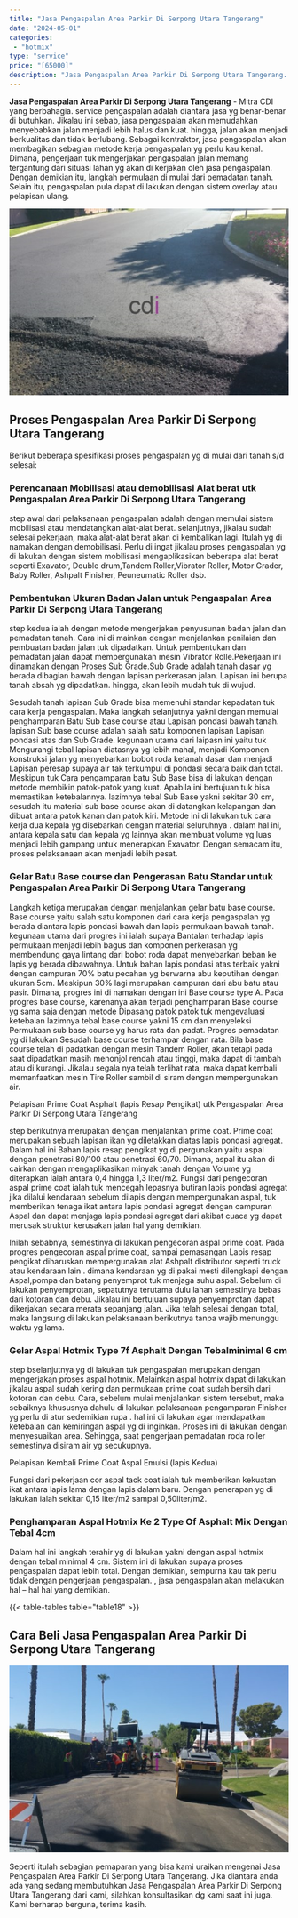 ```yaml
---
title: "Jasa Pengaspalan Area Parkir Di Serpong Utara Tangerang"
date: "2024-05-01"
categories:
 - "hotmix"
type: "service"
price: "[65000]"
description: "Jasa Pengaspalan Area Parkir Di Serpong Utara Tangerang. Seperti itulah sebagian pemaparan yang bisa kami uraikan mengenai Jasa Pengaspalan Area Parkir Di Se..."
---
```


**Jasa Pengaspalan Area Parkir Di Serpong Utara Tangerang** - Mitra CDI yang berbahagia. service pengaspalan adalah diantara jasa yg benar-benar di butuhkan. Jikalau ini sebab, jasa pengaspalan akan memudahkan menyebabkan jalan menjadi lebih halus dan kuat. hingga, jalan akan menjadi berkualitas dan tidak berlubang. Sebagai kontraktor, jasa pengaspalan akan membagikan sebagian metode kerja pengaspalan yg perlu kau kenal. Dimana, pengerjaan tuk mengerjakan pengaspalan jalan memang tergantung dari situasi lahan yg akan di kerjakan oleh jasa pengaspalan. Dengan demikian itu, langkah permulaan di mulai dari pemadatan tanah. Selain itu, pengaspalan pula dapat di lakukan dengan sistem overlay atau pelapisan ulang.

![Jasa Pengaspalan Area Parkir Di Serpong Utara Tangerang](/images/hotmix/jasa-hotmix-aspal-09.jpg)

## Proses Pengaspalan Area Parkir Di Serpong Utara Tangerang

Berikut beberapa spesifikasi proses pengaspalan yg di mulai dari tanah s/d selesai:

### Perencanaan Mobilisasi atau demobilisasi Alat berat utk Pengaspalan Area Parkir Di Serpong Utara Tangerang

step awal dari pelaksanaan pengaspalan adalah dengan memulai sistem mobilisasi atau mendatangkan alat-alat berat. selanjutnya, jikalau sudah selesai pekerjaan, maka alat-alat berat akan di kembalikan lagi. Itulah yg di namakan dengan demobilisasi. Perlu di ingat jikalau proses pengaspalan yg di lakukan dengan sistem mobilisasi mengaplikasikan beberapa alat berat seperti Exavator, Double drum,Tandem Roller,Vibrator Roller, Motor Grader, Baby Roller, Ashpalt Finisher, Peuneumatic Roller dsb.

### Pembentukan Ukuran Badan Jalan untuk Pengaspalan Area Parkir Di Serpong Utara Tangerang

step kedua ialah dengan metode mengerjakan penyusunan badan jalan dan pemadatan tanah. Cara ini di mainkan dengan menjalankan penilaian dan pembuatan badan jalan tuk dipadatkan. Untuk pembentukan dan pemadatan jalan dapat mempergunakan mesin Vibrator Rolle.Pekerjaan ini dinamakan dengan Proses Sub Grade.Sub Grade adalah tanah dasar yg berada dibagian bawah dengan lapisan perkerasan jalan. Lapisan ini berupa tanah absah yg dipadatkan. hingga, akan lebih mudah tuk di wujud.

Sesudah tanah lapisan Sub Grade bisa memenuhi standar kepadatan tuk cara kerja pengaspalan. Maka langkah selanjutnya yakni dengan memulai penghamparan Batu Sub base course atau Lapisan pondasi bawah tanah. lapisan Sub base course adalah salah satu komponen lapisan Lapisan pondasi atas dan Sub Grade. kegunaan utama dari laipasn ini yaitu tuk Mengurangi tebal lapisan diatasnya yg lebih mahal, menjadi Komponen konstruksi jalan yg menyebarkan bobot roda ketanah dasar dan menjadi Lapisan peresap supaya air tak terkumpul di pondasi secara baik dan total. Meskipun tuk Cara pengamparan batu Sub Base bisa di lakukan dengan metode membikin patok-patok yang kuat. Apabila ini bertujuan tuk bisa memastikan ketebalannya. lazimnya tebal Sub Base yakni sekitar 30 cm, sesudah itu material sub base course akan di datangkan kelapangan dan dibuat antara patok kanan dan patok kiri. Metode ini di lakukan tuk cara kerja dua kepala yg disebarkan dengan material seluruhnya . dalam hal ini, antara kepala satu dan kepala yg lainnya akan membuat volume yg luas menjadi lebih gampang untuk menerapkan Exavator. Dengan semacam itu, proses pelaksanaan akan menjadi lebih pesat.

### Gelar Batu Base course dan Pengerasan Batu Standar untuk Pengaspalan Area Parkir Di Serpong Utara Tangerang

Langkah ketiga merupakan dengan menjalankan gelar batu base course. Base course yaitu salah satu komponen dari cara kerja pengaspalan yg berada diantara lapis pondasi bawah dan lapis permukaan bawah tanah. kegunaan utama dari progres ini ialah supaya Bantalan terhadap lapis permukaan menjadi lebih bagus dan komponen perkerasan yg membendung gaya lintang dari bobot roda dapat menyebarkan beban ke lapis yg berada dibawahnya. Untuk bahan lapis pondasi atas terbaik yakni dengan campuran 70% batu pecahan yg berwarna abu keputihan dengan ukuran 5cm. Meskipun 30% lagi merupakan campuran dari abu batu atau pasir. Dimana, progres ini di namakan dengan ini Base course type A. Pada progres base course, karenanya akan terjadi penghamparan Base course yg sama saja dengan metode Dipasang patok patok tuk mengevaluasi ketebalan lazimnya tebal base course yakni 15 cm dan menyeleksi Permukaan sub base course yg harus rata dan padat. Progres pemadatan yg di lakukan Sesudah base course terhampar dengan rata. Bila base course telah di padatkan dengan mesin Tandem Roller, akan tetapi pada saat dipadatkan masih menonjol rendah atau tinggi, maka dapat di tambah atau di kurangi. Jikalau segala nya telah terlihat rata, maka dapat kembali memanfaatkan mesin Tire Roller sambil di siram dengan mempergunakan air.

Pelapisan Prime Coat Asphalt (lapis Resap Pengikat) utk Pengaspalan Area Parkir Di Serpong Utara Tangerang

step berikutnya merupakan dengan menjalankan prime coat. Prime coat merupakan sebuah lapisan ikan yg diletakkan diatas lapis pondasi agregat. Dalam hal ini Bahan lapis resap pengikat yg di pergunakan yaitu aspal dengan penetrasi 80/100 atau penetrasi 60/70. Dimana, aspal itu akan di cairkan dengan mengaplikasikan minyak tanah dengan Volume yg diterapkan ialah antara 0,4 hingga 1,3 liter/m2. Fungsi dari pengecoran aspal prime coat ialah tuk mencegah lepasnya butiran lapis pondasi agregat jika dilalui kendaraan sebelum dilapis dengan mempergunakan aspal, tuk memberikan tenaga ikat antara lapis pondasi agregat dengan campuran Aspal dan dapat menjaga lapis pondasi agregat dari akibat cuaca yg dapat merusak struktur kerusakan jalan hal yang demikian.

Inilah sebabnya, semestinya di lakukan pengecoran aspal prime coat. Pada progres pengecoran aspal prime coat, sampai pemasangan Lapis resap pengikat diharuskan mempergunakan alat Ashpalt distributor seperti truck atau kendaraan lain . dimana kendaraan yg di pakai mesti dilengkapi dengan Aspal,pompa dan batang penyemprot tuk menjaga suhu aspal. Sebelum di lakukan penyemprotan, sepatutnya terutama dulu lahan semestinya bebas dari kotoran dan debu. Jikalau ini bertujuan supaya penyemprotan dapat dikerjakan secara merata sepanjang jalan. Jika telah selesai dengan total, maka langsung di lakukan pelaksanaan berikutnya tanpa wajib menunggu waktu yg lama.

### Gelar Aspal Hotmix Type 7f Asphalt Dengan Tebalminimal 6 cm

step bselanjutnya yg di lakukan tuk pengaspalan merupakan dengan mengerjakan proses aspal hotmix. Melainkan aspal hotmix dapat di lakukan jikalau aspal sudah kering dan permukaan prime coat sudah bersih dari kotoran dan debu. Cara, sebelum mulai menjalankan sistem tersebut, maka sebaiknya khususnya dahulu di lakukan pelaksanaan pengamparan Finisher yg perlu di atur sedemikian rupa . hal ini di lakukan agar mendapatkan ketebalan dan kemiringan aspal yg di inginkan. Proses ini di lakukan dengan menyesuaikan area. Sehingga, saat pengerjaan pemadatan roda roller semestinya disiram air yg secukupnya.

Pelapisan Kembali Prime Coat Aspal Emulsi (lapis Kedua)

Fungsi dari pekerjaan cor aspal tack coat ialah tuk memberikan kekuatan ikat antara lapis lama dengan lapis dalam baru. Dengan penerapan yg di lakukan ialah sekitar 0,15 liter/m2 sampai 0,50liter/m2.

### Penghamparan Aspal Hotmix Ke 2 Type Of Asphalt Mix Dengan Tebal 4cm

Dalam hal ini langkah terahir yg di lakukan yakni dengan aspal hotmix dengan tebal minimal 4 cm. Sistem ini di lakukan supaya proses pengaspalan dapat lebih total. Dengan demikian, sempurna kau tak perlu tidak dengan pengerjaan pengaspalan. , jasa pengaspalan akan melakukan hal – hal hal yang demikian.

{{< table-tables table="table18" >}}

## Cara Beli Jasa Pengaspalan Area Parkir Di Serpong Utara Tangerang

![Jasa Pengaspalan Area Parkir Di Serpong Utara Tangerang](/images/hotmix/jasa-hotmix-aspal-10.jpg)

Seperti itulah sebagian pemaparan yang bisa kami uraikan mengenai Jasa Pengaspalan Area Parkir Di Serpong Utara Tangerang. Jika diantara anda ada yang sedang membutuhkan Jasa Pengaspalan Area Parkir Di Serpong Utara Tangerang dari kami, silahkan konsultasikan dg kami saat ini juga. Kami berharap berguna, terima kasih.
